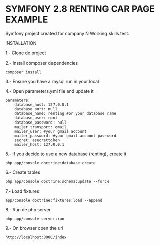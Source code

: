 SYMFONY 2.8 RENTING CAR PAGE EXAMPLE
==================================

Symfony project created for company Ñ Working skills test.  

INSTALLATION

1.- Clone de project

2.- Install composer dependencies

`composer install`

3.- Ensure you have a mysql run in your local

4.- Open parameters.yml file and update it

```
parameters:
    database_host: 127.0.0.1
    database_port: null
    database_name: renting #or your database name
    database_user: root
    database_password: null
    mailer_transport: gmail 
    mailer_user: #your gmail account
    mailer_password: #your gmail account password
    secret: asecrettoken
    mailer_host: 127.0.0.1
```

5.- If you decide to use a new database (renting), create it

`php app/console doctrine:database:create`

6.- Create tables

`php app/console doctrine:schema:update --force`

7.- Load fixtures

`app/console doctrine:fixtures:load --append`

8.- Run de php server

`php app/console server:run`

9.- On browser open the url

`http://localhost:8000/index`




